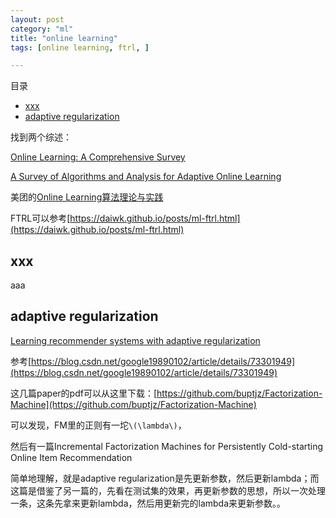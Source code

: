 ```yaml
---
layout: post
category: "ml"
title: "online learning"
tags: [online learning, ftrl, ]

---
```


目录

<!-- TOC -->

- [xxx](#xxx)
- [adaptive regularization](#adaptive-regularization)

<!-- /TOC -->

找到两个综述：

[Online Learning: A Comprehensive Survey](https://arxiv.org/pdf/1802.02871.pdf)

[A Survey of Algorithms and Analysis for Adaptive Online Learning](http://www.jmlr.org/papers/volume18/14-428/14-428.pdf)

美团的[Online Learning算法理论与实践](https://tech.meituan.com/2016/04/21/online-learning.html)

FTRL可以参考[https://daiwk.github.io/posts/ml-ftrl.html](https://daiwk.github.io/posts/ml-ftrl.html)

## xxx

aaa

## adaptive regularization

[Learning recommender systems with adaptive regularization](https://dl.acm.org/citation.cfm?id=2124313)

参考[https://blog.csdn.net/google19890102/article/details/73301949](https://blog.csdn.net/google19890102/article/details/73301949)

这几篇paper的pdf可以从这里下载：[https://github.com/buptjz/Factorization-Machine](https://github.com/buptjz/Factorization-Machine)

可以发现，FM里的正则有一坨`\(\lambda\)`，

然后有一篇Incremental Factorization Machines for Persistently Cold-starting Online Item Recommendation

简单地理解，就是adaptive regularization是先更新参数，然后更新lambda；而这篇是借鉴了另一篇的，先看在测试集的效果，再更新参数的思想，所以一次处理一条，这条先拿来更新lambda，然后用更新完的lambda来更新参数。。


